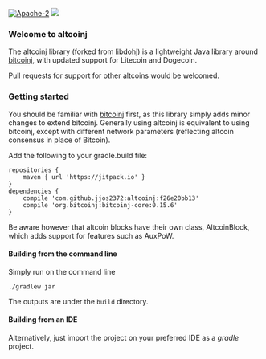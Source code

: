 [![Apache-2](https://img.shields.io/badge/license-Apache-2.svg)](COPYING)
[![](https://jitpack.io/v/jjos2372/altcoinj.svg)](https://jitpack.io/#jjos2372/altcoinj)


### Welcome to altcoinj

The altcoinj library (forked from [libdohj](https://github.com/dogecoin/libdohj)) is a lightweight
Java library around [bitcoinj](https://bitcoinj.github.io/),
with updated support for Litecoin and Dogecoin.

Pull requests for support for other altcoins would be welcomed.

### Getting started

You should be familiar with [bitcoinj](https://bitcoinj.github.io/) first, as this library simply adds minor
changes to extend bitcoinj. Generally using altcoinj is equivalent to using
bitcoinj, except with different network parameters (reflecting altcoin consensus
in place of Bitcoin).

Add the following to your gradle.build file:
```
repositories {
	maven { url 'https://jitpack.io' }
}
dependencies {
	compile 'com.github.jjos2372:altcoinj:f26e20bb13'
	compile 'org.bitcoinj:bitcoinj-core:0.15.6'
}
```

Be aware however that altcoin blocks have their own class, AltcoinBlock, which
adds support for features such as AuxPoW.

#### Building from the command line

Simply run on the command line
```
./gradlew jar
```

The outputs are under the `build` directory.

#### Building from an IDE

Alternatively, just import the project on your preferred IDE as a *gradle* project.

